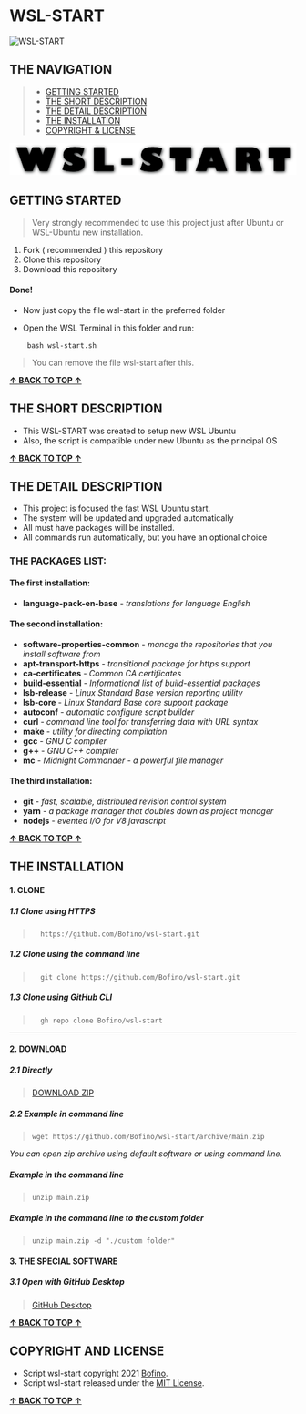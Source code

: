 # WSL-START

![WSL-START](https://img.shields.io/badge/WSL-START-gold)

## THE NAVIGATION

> * [GETTING STARTED](#getting-started)
> * [THE SHORT DESCRIPTION](#the-short-description)
> * [THE DETAIL DESCRIPTION](#the-detail-description)
> * [THE INSTALLATION](#the-installation)
> * [COPYRIGHT & LICENSE](#copyright-and-license)

![Logo](logo.png)


## GETTING STARTED

> Very strongly recommended to use this project just after Ubuntu or WSL-Ubuntu new installation.

1. Fork ( recommended ) this repository
2. Clone this repository
3. Download this repository

#### Done!

- Now just copy the file wsl-start in the preferred folder

- Open the WSL Terminal in this folder and run:

       bash wsl-start.sh

> You can remove the file wsl-start after this.

[**&#8593; BACK TO TOP &#8593;**](#wsl-start)

## THE SHORT DESCRIPTION

* This WSL-START was created to setup new WSL Ubuntu
* Also, the script is compatible under new Ubuntu as the principal OS

[**&#8593; BACK TO TOP &#8593;**](#wsl-start)

## THE DETAIL DESCRIPTION

- This project is focused the fast WSL Ubuntu start.
- The system will be updated and upgraded automatically
- All must have packages will be installed. 
- All commands run automatically, but you have an optional choice

### THE PACKAGES LIST:

#### The first installation:

- **language-pack-en-base** - *translations for language English*

#### The second installation:

- **software-properties-common** - *manage the repositories that you install software from*
- **apt-transport-https** - *transitional package for https support*
- **ca-certificates** - *Common CA certificates*
- **build-essential** - *Informational list of build-essential packages*
- **lsb-release** - *Linux Standard Base version reporting utility*
- **lsb-core** - *Linux Standard Base core support package*
- **autoconf** - *automatic configure script builder*
- **curl** - *command line tool for transferring data with URL syntax*
- **make** - *utility for directing compilation*
- **gcc** - *GNU C compiler*
- **g++** - *GNU C++ compiler*
- **mc** - *Midnight Commander - a powerful file manager*

#### The third installation:

- **git** - *fast, scalable, distributed revision control system*
- **yarn** - *a package manager that doubles down as project manager*
- **nodejs** - *evented I/O for V8 javascript*

[**&#8593; BACK TO TOP &#8593;**](#wsl-start)

## THE INSTALLATION

#### 1. CLONE

##### 1.1 Clone using HTTPS

>       https://github.com/Bofino/wsl-start.git

##### 1.2 Clone using the command line

>       git clone https://github.com/Bofino/wsl-start.git

##### 1.3 Clone using GitHub CLI

>       gh repo clone Bofino/wsl-start
___

#### 2. DOWNLOAD

##### 2.1 Directly

> [DOWNLOAD ZIP](https://github.com/Bofino/wsl-start/archive/main.zip)

##### 2.2 Example in command line

>     wget https://github.com/Bofino/wsl-start/archive/main.zip

*You can open zip archive using default software or using command line.*

##### Example in the command line

>     unzip main.zip

##### Example in the command line to the custom folder

>     unzip main.zip -d "./custom folder"

#### 3. THE SPECIAL SOFTWARE

##### 3.1 Open with GitHub Desktop

>[GitHub Desktop](https://desktop.github.com/)

[**&#8593; BACK TO TOP &#8593;**](#wsl-start)

## COPYRIGHT AND LICENSE

- Script wsl-start copyright 2021 [Bofino](https://github.com/Bofino).
- Script wsl-start released under the [MIT License](https://github.com/Bofino/wsl-start//blob/main/LICENSE).

[**&#8593; BACK TO TOP &#8593;**](#wsl-start)
